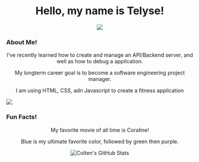 <h1 align="center">Hello, my name is Telyse! </h1>
<p align="center">
  <img src="https://readme-typing-svg.demolab.com/?lines=Full+Stack+Developer;Creative+Coder;Lifelong+Learner&center=true&width=440&height=45&color=F7AF3E&vCenter=true&pause=1000&size=22" />
</p>


### About Me!
<p align="center"> I've recently learned how to create and manage an API/Backend server, and well as how to debug a appilcation.</p>
<p align="center"> My longterm career goal is to become a software engineering project manager. </p>
<p align="center"> I am using HTML, CSS, adn Javascript to create a fitness application</p>

<p align="left">
  <img src="https://skillicons.dev/icons?i=html,css,js,react,nodejs,python,express,mongodb,git,github,vscode,figma" />
</p>

### Fun Facts!
<p align="center"> My favorite movie of all time is Coraline!</p>
<p align="center"> Blue is my ultimate favorite color, followed by green then purple.</p>

<p align="center">
  <img src="https://github-readme-stats.vercel.app/api?username=olerk16&show_icons=true&theme=gruvbox" alt="Colten's GitHub Stats" />
</p>
